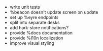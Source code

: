 - write unit tests
- %beacon doesn't update screen on update
- set up %eyre endpoints
- split into separate desks
- add hark-store notifications?
- provide %docs documentation
- provide %l10n localization
- improve visual styling
